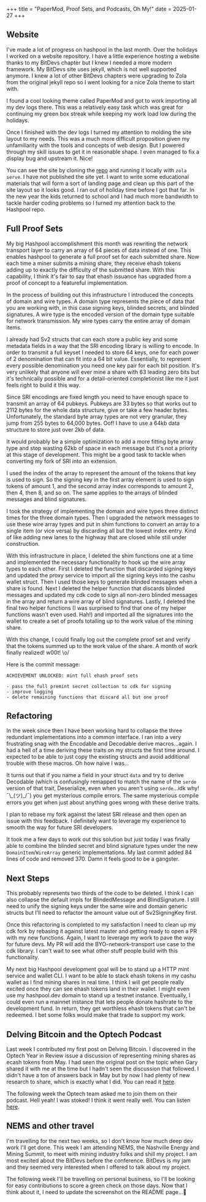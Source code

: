 +++
title = "PaperMod, Proof Sets, and Podcasts, Oh My!"
date = 2025-01-27
+++

## Website

I've made a lot of progress on hashpool in the last month. Over the holidays I worked on a website repository. I have a little experience hosting a website thanks to my BitDevs chapter but I knew I needed a more modern framework. My BitDevs site uses jekyll, which is not well supported anymore. I knew a lot of other BitDevs chapters were upgrading to Zola from the original jekyll repo so I went looking for a nice Zola theme to start with.

I found a cool looking theme called PaperMod and got to work importing all my dev logs there. This was a relatively easy task which was great for continuing my green box streak while keeping my work load low during the holidays.

Once I finished with the dev logs I turned my attention to molding the site layout to my needs. This was a much more difficult proposition given my unfamiliarity with the tools and concepts of web design. But I powered through my skill issues to get it in reasonable shape. I even managed to fix a display bug and upstream it. Nice!

You can see the site by cloning the [repo](https://github.com/vnprc/hashpool-website) and running it locally with `zola serve`. I have not published the site yet. I want to write some educational materials that will form a sort of landing page and clean up this part of the site layout so it looks good. I ran out of holiday time before I got that far. In the new year the kids returned to school and I had much more bandwidth to tackle harder coding problems so I turned my attention back to the Hashpool repo.

## Full Proof Sets

My big Hashpool accomplishment this month was rewriting the network transport layer to carry an array of 64 pieces of data instead of one. This enables hashpool to generate a full proof set for each submitted share. Now each time a miner submits a mining share, they receive ehash tokens adding up to exactly the difficulty of the submitted share. With this capability, I think it's fair to say that ehash issuance has upgraded from a proof of concept to a featureful implementation.

In the process of building out this infrastructure I introduced the concepts of domain and wire types. A domain type represents the piece of data that you are working with, in this case signing keys, blinded secrets, and blinded signatures. A wire type is the encoded version of the domain type suitable for network transmission. My wire types carry the entire array of domain items.

I already had Sv2 structs that can each store a public key and some metadata fields in a way that the SRI encoding library is willing to encode. In order to transmit a full keyset I needed to store 64 keys, one for each power of 2 denomination that can fit into a 64 bit value. Essentially, to represent every possible denomination you need one key pair for each bit position. It's very unlikely that anyone will ever mine a share with 63 leading zero bits but it's technically possible and for a detail-oriented completionist like me it just feels right to build it this way.

Since SRI encodings are fixed length you need to have enough space to transmit an array of 64 pubkeys. Pubkeys are 33 bytes so that works out to 2112 bytes for the whole data structure, give or take a few header bytes. Unfortunately, the standard byte array types are not very granular, they jump from 255 bytes to 64,000 bytes. Oof! I have to use a 64kb data structure to store just over 2kb of data.

It would probably be a simple optimization to add a more fitting byte array type and stop wasting 62kb of space in each message but it's not a priority at this stage of development. This might be a good task to tackle when converting my fork of SRI into an extension.

I used the index of the array to represent the amount of the tokens that key is used to sign. So the signing key in the first array element is used to sign tokens of amount 1, and the second array index corresponds to amount 2, then 4, then 8, and so on. The same applies to the arrays of blinded messages and blind signatures.

I took the strategy of implementing the domain and wire types three distinct times for the three domain types. Then I upgraded the network messages to use these wire array types and put in shim functions to convert an array to a single item (or vice versa) by discarding all but the lowest index entry. Kind of like adding new lanes to the highway that are closed while still under construction.

With this infrastructure in place, I deleted the shim functions one at a time and implemented the necessary functionality to hook up the wire array types to each other. First I deleted the function that discarded signing keys and updated the proxy service to import all the signing keys into the cashu wallet struct. Then I used those keys to generate blinded messages when a share is found. Next I deleted the helper function that discards blinded messages and updated my cdk code to sign all non-zero blinded messages in the array and return a wire array of blind signatures. Lastly, I deleted the final two helper functions (I was surprised to find that one of my helper functions wasn't even used. Hah!) and imported all the signatures into the wallet to create a set of proofs totalling up to the work value of the mining share.

With this change, I could finally log out the complete proof set and verify that the tokens summed up to the work value of the share. A month of work finally realized! w00t! \o/

Here is the commit message:
```
ACHIEVEMENT UNLOCKED: mint full ehash proof sets

- pass the full premint secret collection to cdk for signing
- improve logging
- delete remaining functions that discard all but one proof
```

## Refactoring

In the week since then I have been working hard to collapse the three redundant implementations into a common interface. I ran into a very frustrating snag with the Encodable and Decodable derive macros...again. I had a hell of a time deriving these traits on my structs the first time around. I expected to be able to just copy the existing structs and avoid additional trouble with these macros. Oh how naive I was...

It turns out that if you name a field in your struct `data` and try to derive Decodable (which is confusingly remapped to match the name of the `serde` version of that trait, Deserialize, even when you aren't using `serde`...idk why! ¯\\_(ツ)\_/¯) you get mysterious compile errors. The same mysterious compile errors you get when just about anything goes wrong with these derive traits.

I plan to rebase my fork against the latest SRI release and then open an issue with this feedback. I definitely want to leverage my experience to smooth the way for future SRI developers.

It took me a few days to work out this solution but just today I was finally able to combine the blinded secret and blind signature types under the new `DomainItem`/`WireArray` generic implementations. My last commit added 84 lines of code and removed 370. Damn it feels good to be a gangster.

## Next Steps

This probably represents two thirds of the code to be deleted. I think I can also collapse the default impls for BlindedMessage and BlindSignature. I still need to unify the signing keys under the same wire and domain generic structs but I'll need to refactor the amount value out of Sv2SigningKey first.

Once this refactoring is completed to my satisfaction I need to clean up my cdk fork by rebasing it against latest master and getting ready to open a PR with my new functions. Again, I want to leverage my work to pave the way for future devs. My PR will add the BYO-network-transport use case to the cdk library. I can't wait to see what other stuff people build with this functionality.

My next big Hashpool development goal will be to stand up a HTTP mint service and wallet CLI. I want to be able to stack ehash tokens in my cashu wallet as I find mining shares in real time. I think I will get people really excited once they can see ehash tokens land in their wallet. I might even use my hashpool.dev domain to stand up a testnet instance. Eventually, I could even run a mainnet instance that lets people donate hashrate to the development fund. In return, they get worthless ehash tokens that can't be redeemed. I bet some folks would make that trade to support my work.

## Delving Bitcoin and the Optech Podcast

Last week I contributed my first post on Delving Bitcoin. I discovered in the Optech Year in Review issue a discussion of representing mining shares as ecash tokens from May. I had seen the original post on the topic when Gary shared it with me at the time but I hadn't seen the discussion that followed. I didn't have a ton of answers back in May but by now I had plenty of new research to share, which is exactly what I did. You can read it [here](https://delvingbitcoin.org/t/ecash-tides-using-cashu-and-stratum-v2/870/32).

The following week the Optech team asked me to join them on their podcast. Hell yeah! I was stoked! I think it went really well. You can listen [here](https://bitcoinops.org/en/podcast/2025/01/21/).

## NEMS and other travel

I'm travelling for the next two weeks, so I don't know how much deep dev work I'll get done. This week I am attending NEMS, the Nashville Energy and Mining Summit, to meet with mining industry folks and shill my project. I am most excited about the BitDevs before the conference. BitDevs is my jam and they seemed very interested when I offered to talk about my project.

The following week I'll be travelling on personal business, so I'll be looking for easy contributions to score a green check on those days. Now that I think about it, I need to update the screenshot on the README page...🤔
